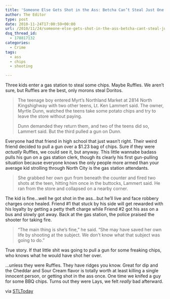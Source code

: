 ```yaml
---
title: 'Someone Else Gets Shot in the Ass: Betcha Can’t Steal Just One Bag of Potato Chips!'
author: The Editor
type: post
date: 2010-11-24T17:00:59+00:00
url: /2010/11/24/someone-else-gets-shot-in-the-ass-betcha-cant-steal-just-one-bag-of-potato-chips/
dsq_thread_id:
  - 178817132
categories:
  - Crime
tags:
  - ass
  - chips
  - shooting

---
```

[<img class="alignright size-full wp-image-8002" title="RUFFLES_Cheddar_Sour_Cream" src="http://media.punchingkitty.com/wordpress/2010/11/RUFFLES_Cheddar_Sour_Cream.gif?filter=resize&w=250" alt="" />][1]Three kids enter a gas station to steal some chips. Maybe Ruffles. We aren&#8217;t sure, but Ruffles are the best, only morons steal Doritos.

> The teenage boy entered Myrt&#8217;s Northland Market at 2814 North Kingshighway with two other teens, Lt. Ken Lammert said. The owner, Myrtle Dunn, watched the teens take some potato chips and try to leave the store without paying.
> 
> Dunn demanded they return them, and two of the teens did so, Lammert said. But the third pulled a gun on Dunn.

Everyone had that friend in high school that just wasn&#8217;t right. Their weird friend decided to pull a gun over a $1.23 bag of chips. Sure if they were _actually_ Ruffles, we could see it, but anyway. This little wannabe badass pulls his gun on a gas station clerk, though its clearly his first gun-pulling situation because everyone knows the only people more armed than your average kid strolling through North City is the gas station attendants.

> She grabbed her own gun from beneath the counter and fired two shots at the teen, hitting him once in the buttocks, Lammert said. He ran from the store and collapsed on a nearby corner.

The kid is fine&#8230;well he got shot in the ass&#8230;but he&#8217;ll live and face robbery charges once healed. Friend #1 that stuck by his side will get rewarded with his loyalty by getting a petty theft charge while Friend #2 got his ass on a bus and slowly got away. Back at the gas station, the police praised the shooter for taking fire.

> &#8220;The main thing is she&#8217;s fine,&#8221; he said. &#8220;She may have saved her own life by shooting at the subject. We don&#8217;t know what that subject was going to do.&#8221;

True story. If that little shit was going to pull a gun for some freaking chips, who knows what he would have shot her over.

&#8230;unless they were Ruffles. They have ridges you know. Great for dip and the Cheddar and Sour Cream flavor is totally worth at least killing a single innocent person, or getting shot in the ass once. One time we knifed a guy for some BBQ chips. Turns out they were Lays, we felt _really_ bad afterward.

via <a href="http://www.stltoday.com/news/local/crime-and-courts/article_3daec6aa-f747-11df-8cc8-00127992bc8b.html" target="_blank">STLToday</a>

 [1]: http://media.punchingkitty.com/wordpress/2010/11/RUFFLES_Cheddar_Sour_Cream.gif